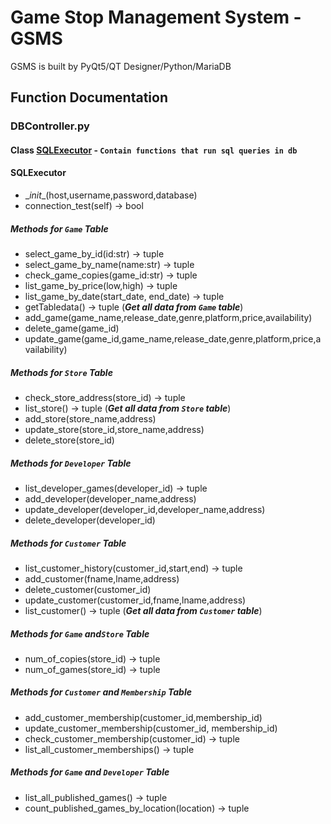 # Game Stop Management System - GSMS
GSMS is built by PyQt5/QT Designer/Python/MariaDB

## Function Documentation
### DBController.py
#### Class [SQLExecutor]() - `Contain functions that run sql queries in db`
  
#### SQLExecutor
   * \__init__(host,username,password,database)
   * connection_test(self) -> bool

##### Methods for `Game` Table
   * select_game_by_id(id:str) -> tuple
   * select_game_by_name(name:str) -> tuple
   * check_game_copies(game_id:str) -> tuple
   * list_game_by_price(low,high) -> tuple
   * list_game_by_date(start_date, end_date) -> tuple
   * getTabledata() -> tuple (**_Get all data from `Game` table_**)
   * add_game(game_name,release_date,genre,platform,price,availability)
   * delete_game(game_id)
   * update_game(game_id,game_name,release_date,genre,platform,price,availability)
   
   
##### Methods for `Store` Table
   
   * check_store_address(store_id) -> tuple
   * list_store() -> tuple (**_Get all data from `Store` table_**)
   * add_store(store_name,address)
   * update_store(store_id,store_name,address)
   * delete_store(store_id)
   
   
##### Methods for `Developer` Table
   * list_developer_games(developer_id) -> tuple
   * add_developer(developer_name,address)
   * update_developer(developer_id,developer_name,address)
   * delete_developer(developer_id)
   

##### Methods for `Customer` Table
   * list_customer_history(customer_id,start,end) -> tuple
   * add_customer(fname,lname,address)
   * delete_customer(customer_id)
   * update_customer(customer_id,fname,lname,address)
   * list_customer() -> tuple (**_Get all data from `Customer` table_**)
   
##### Methods for `Game` and`Store` Table

   * num_of_copies(store_id) -> tuple
   * num_of_games(store_id) -> tuple
   
##### Methods for `Customer` and `Membership` Table

   * add_customer_membership(customer_id,membership_id)
   * update_customer_membership(customer_id, membership_id)
   * check_customer_membership(customer_id) -> tuple
   * list_all_customer_memberships() -> tuple

##### Methods for `Game` and `Developer` Table
   * list_all_published_games() -> tuple
   * count_published_games_by_location(location) -> tuple